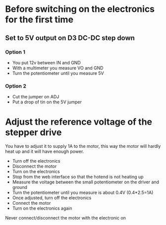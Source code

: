 # Before switching on the electronics for the first time
## Set to 5V output on D3 DC-DC step down
### Option 1
- You put 12v between IN and GND
- With a multimeter you measure VO and GND
- Turn the potentiometer until you measure 5V
### Option 2
- Cut the jumper on ADJ
- Put a drop of tin on the 5V jumper


# Adjust the reference voltage of the stepper drive
You have to adjust it to supply 1A to the motor, this way the motor will hardly heat up and it will have enough power.
- Turn off the electronics
- Disconnect the motor
- Turn on the electronics
- Stop from the web interface so that the hotend is not heating up
- Measure the voltage between the small potentiometer on the driver and ground
- Turn the potentiometer until you measure is about 0.4V (0.4*2.5=1A)
- Once adjusted, turn off the electronics
- Connect the motor
- Turn on the electronics again

Never connect/disconnect the motor with the electronic on
